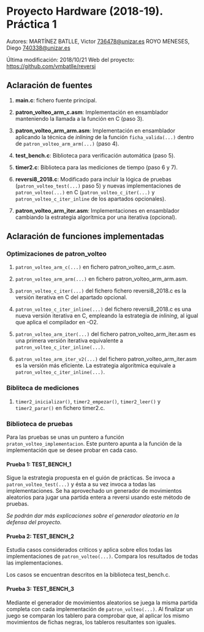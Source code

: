 Proyecto Hardware (2018-19). Práctica 1
=======================================
Autores:  MARTÍNEZ BATLLE, Victor <736478@unizar.es>
           ROYO MENESES, Diego <740338@unizar.es>

Última modificación: 2018/10/21
Web del proyecto: https://github.com/vmbatlle/reversi

Aclaración de fuentes
---------------------
1. **main.c**: fichero fuente principal.

1. **patron_volteo_arm_c.asm**: Implementación en ensamblador manteniendo la llamada a la función en C (paso 3).

1. **patron_volteo_arm_arm.asm**: Implementación en ensamblador aplicando la técnica de _inlining_ de la función `ficha_valida(...)` dentro de `patron_volteo_arm_arm(...)` (paso 4).

1. **test_bench.c**: Biblioteca para verificación automática (paso 5).

1. **timer2.c**: Biblioteca para las mediciones de tiempo (paso 6 y 7).

1. **reversi8_2018.c**: Modificado para incluir la lógica de pruebas (`patron_volteo_test(...)` paso 5) y nuevas implementaciones de `patron_volteo(...)` en C (`patron_volteo_c_iter(...)`  y `patron_volteo_c_iter_inline` de los apartados opcionales).

1. **patron_volteo_arm_iter.asm**: Implementaciones en ensamblador cambiando la estrategia algorítmica por una iterativa (opcional).

Aclaración de funciones implementadas
-------------------------------------
### Optimizaciones de patron_volteo
1. `patron_volteo_arm_c(...)` en fichero patron_volteo_arm_c.asm.

1. `patron_volteo_arm_arm(...)` en fichero patron_volteo_arm_arm.asm.

1. `patron_volteo_c_iter(...)` del fichero fichero reversi8_2018.c es la versión iterativa en C del apartado opcional.

1. `patron_volteo_c_iter_inline(...)` del fichero reversi8_2018.c es una nueva versión iterativa en C, empleando la estrategia de _inlining_, al igual que aplica el compilador en -O2.

1. `patron_volteo_arm_iter(...)` del fichero patron_volteo_arm_iter.asm es una primera versión iterativa equivalente a `patron_volteo_c_iter_inline(...)`.

1. `patron_volteo_arm_iter_v2(...)` del fichero patron_volteo_arm_iter.asm es la versión más eficiente. La estrategia algorítmica equivale a `patron_volteo_c_iter_inline(...)`.

### Bibliteca de mediciones
1. `timer2_inicializar()`, `timer2_empezar()`, `timer2_leer()` y `timer2_parar()` en fichero timer2.c.

### Biblioteca de pruebas
Para las pruebas se unas un puntero a función `praton_volteo_implementacion`. Este puntero apunta a la función de la implementación que se desee probar en cada caso.

#### Prueba 1: TEST_BENCH_1
Sigue la estrategia propuesta en el guión de prácticas. Se invoca a `patron_volteo_test(...)` y ésta a su vez invoca a todas las implementaciones. Se ha aprovechado un generador de movimientos aleatorios para jugar una partida entera a reversi usando este método de pruebas.

_Se podrán dar más explicaciones sobre el generador aleatorio en la defensa del proyecto._

#### Prueba 2: TEST_BENCH_2
Estudia casos considerados críticos y aplica sobre ellos todas las implementaciones de `patron_volteo(...)`. Compara los resultados de todas las implementaciones.

Los casos se encuentran descritos en la biblioteca test_bench.c.

#### Prueba 3: TEST_BENCH_3
Mediante el generador de movimientos aleatorios se juega la misma partida completa con cada implementación de `patron_volteo(...)`. Al finalizar un juego se comparan los tablero para comprobar que, al aplicar los mismo movimientos de fichas negras, los tableros resultantes son iguales.